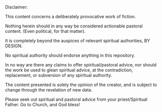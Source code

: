 Disclaimer:  

This content concerns a deliberately provocative work of fiction.

Nothing herein should in any way be considered actionable pastoral content. (Even political, for that matter).

It is completely beyond the auspices of relevant spiritual authorities, BY DESIGN.

No spiritual authority should endorse anything in this repository.

In no way are there any claims to offer spiritual/pastoral advice, nor should the work be used to glean spiritual advice, at the contradiction, replacement, or subversion of any spiritual authority.

The content presented is solely the opinion of the creator, and is subject to change through the revelation of new data.

Please seek out spiritual and pastoral advice from your priest/Spiritual Father. Go to Church, and God bless!
